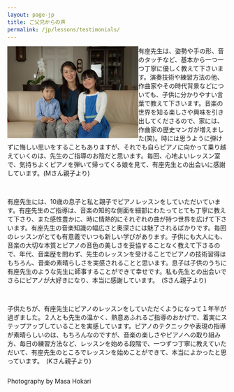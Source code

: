 ```yaml
---
layout: page-jp
title: ご父兄からの声
permalink: /jp/lessons/testimonials/
---
```


<img class="float-left" src="/img/family m-san.jpg" alt="" width="300px" style="float:left;">

有座先生は、姿勢や手の形、音のタッチなど、基本から一つ一つ丁寧に優しく教えて下さいます。演奏技術や練習方法の他、作曲家やその時代背景などについても、子供に分かりやすい言葉で教えて下さいます。音楽の世界を知る楽しさや興味を引き出してくださるので、家には、作曲家の歴史マンガが増えました(笑)。時には思うように弾けずに悔しい思いをすることもありますが、それでも自らピアノに向かって乗り越えていくのは、先生のご指導のお陰だと思います。毎回、心地よいレッスン室で、気持ちよくピアノを弾いて帰ってくる娘を見て、有座先生との出会いに感謝しています。(Mさん親子より)

<br>

<img class="float-right" src="/img/family s-san.jpg" alt="" width="300px" style="float:right;">

有座先生には、10歳の息子と私と親子でピアノレッスンをしていただいています。有座先生のご指導は、音楽の知的な側面を細部にわたってとても丁寧に教えて下さり、また感性豊かに、時に情熱的にそれぞれの曲が持つ世界を広げて下さいます。有座先生の音楽知識の幅広さと奥深さには魅了されるばかりです。毎回のレッスンがとても有意義でいつも新しい学びがあります。子供にも大人にも、音楽の大切な本質とピアノの音色の美しさを妥協することなく教えて下さるので、年代、音楽歴を問わず、先生のレッスンを受けることでピアノの技術習得はもちろん、音楽の素晴らしさを実感されることと思います。息子は子供のうちに有座先生のような先生に師事することができて幸せです。私も先生との出会いでさらにピアノが大好きになり、本当に感謝しています。　(Sさん親子より)

<br>

<img class="float-left" src="/img/family k-san cropped.jpg" alt="" width="300px" style="float:left;">

子供たちが、有座先生にピアノのレッスンをしていただくようになって１年半が過ぎました。２人とも先生の温かく、熱意あふれるご指導のおかげで、着実にステップアッブしていることを実感しています。ピアノのテクニックや表現の指導が素晴らしいのは、もちろんなのですが、音楽の楽しさやピアノへの取り組み方、毎日の練習方法など、レッスンを始める段階で、一つずつ丁寧に教えていただいて、有座先生のところでレッスンを始めことができて、本当によかったと思っています。　(Kさん親子より)


<p style="float:left; clear:both;" class="voltaire">Photography by Masa Hokari</p>

